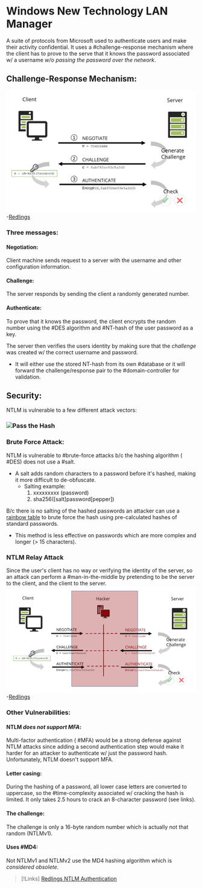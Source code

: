 
# Windows New Technology LAN Manager
A suite of protocols from Microsoft used to authenticate users and make their activity confidential. It uses a #challenge-response mechanism where the client has to prove to the serve that it knows the password associated w/ a username *w/o passing the password over the network*.

## Challenge-Response Mechanism:
![](/networking/networking-pics/NTLM-1.png)
-[Redlings](https://www.redlings.com/en/guide/ntlm-windows-new-technology-lan-manager)

### Three messages:
#### Negotiation:
Client machine sends request to a server with the username and other configuration information.

#### Challenge:
The server responds by sending the client a randomly generated number.

#### Authenticate:
To prove that it knows the password, the client encrypts the random number using the #DES algorithm and #NT-hash of the user password as a key.

The server then verifies the users identity by making sure that the *challenge* was created w/ the correct username and password. 
- It will either use the stored NT-hash from its own #database or it will forward the challenge/response pair to the #domain-controller for validation.

## Security:
NTLM is vulnerable to a few different attack vectors:
### ![Pass the Hash](/cybersecurity/attacks/pass-the-hash)
### Brute Force Attack:
NTLM is vulnerable to #brute-force attacks b/c the hashing algorithm ( #DES) does not use a #salt.
- A salt adds random characters to a password before it's hashed, making it more difficult to de-obfuscate.
	-  Salting example:
		1. xxxxxxxxx (password)
		2. sha256([salt]password[pepper])

B/c there is no salting of the hashed passwords an attacker can use a [rainbow table](/cybersecurity/passwords/rainbow-table.md) to brute force the hash using pre-calculated hashes of standard passwords.
- This method is less effective on passwords which are more complex and longer (> 15 characters).

### NTLM Relay Attack
Since the user's client has no way or verifying the identity of the server, so an attack can perform a #man-in-the-middle by pretending to be the server to the client, and the client to the server.
![](/networking/networking-pics/NTLM-2.png)
-[Redlings](https://www.redlings.com/en/guide/ntlm-windows-new-technology-lan-manager)

### Other Vulnerabilities:
#### NTLM *does not support MFA*:
Multi-factor authentication ( #MFA)  would be a strong defense against NTLM attacks since adding a second authentication step would make it harder for an attacker to authenticate w/ just the password hash. Unfortunately, NTLM doesn't support MFA.

#### Letter casing:
During the hashing of a password, all lower case letters are converted to uppercase, so the #time-complexity associated w/ cracking the hash is limited. It only takes 2.5 hours to crack an 8-character password (see links).

#### The challenge:
The challenge is only a 16-byte random number which is actually not that random (NTLMv1).

#### Uses #MD4:
Not NTLMv1 and NTLMv2 use the MD4 hashing algorithm which is *considered obsolete*.

>[!Links]
>[Redlings NTLM Authentication](https://www.redlings.com/en/guide/ntlm-windows-new-technology-lan-manager) 

